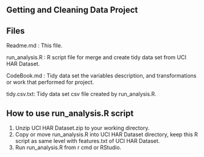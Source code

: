 ## Getting and Cleaning Data Project
## Files
Readme.md : This file. 

run_analysis.R : R script file for merge and create tidy data set from UCI HAR Dataset.

CodeBook.md : Tidy data set the variables description, and transformations or work that performed for project.

tidy.csv.txt: Tidy data set csv file created by run_analysis.R.

##   How to use run_analysis.R script
1. Unzip UCI HAR Dataset.zip to your working directory.
2. Copy or move run_analysis.R into UCI HAR Dataset directory, keep this R script as same level with features.txt of UCI HAR Dataset.
3. Run run_analysis.R from r cmd or RStudio.
